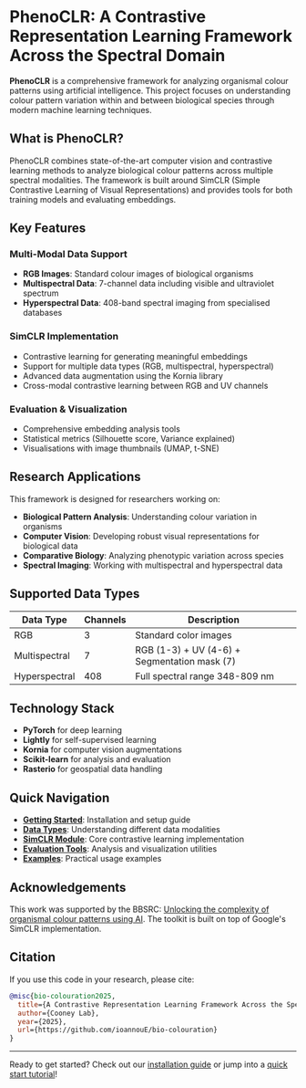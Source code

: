 # PhenoCLR: A Contrastive Representation Learning Framework Across the Spectral Domain

**PhenoCLR** is a comprehensive framework for analyzing organismal colour patterns using artificial intelligence. This project focuses on understanding colour pattern variation within and between biological species through modern machine learning techniques.


## What is PhenoCLR?

PhenoCLR combines state-of-the-art computer vision and contrastive learning methods to analyze biological colour patterns across multiple spectral modalities. The framework is built around SimCLR (Simple Contrastive Learning of Visual Representations) and provides tools for both training models and evaluating embeddings.



## Key Features

### Multi-Modal Data Support
- **RGB Images**: Standard colour images of biological organisms
- **Multispectral Data**: 7-channel data including visible and ultraviolet spectrum
- **Hyperspectral Data**: 408-band spectral imaging from specialised databases


### SimCLR Implementation
- Contrastive learning for generating meaningful embeddings
- Support for multiple data types (RGB, multispectral, hyperspectral)
- Advanced data augmentation using the Kornia library
- Cross-modal contrastive learning between RGB and UV channels

### Evaluation & Visualization
- Comprehensive embedding analysis tools
- Statistical metrics (Silhouette score, Variance explained)
- Visualisations with image thumbnails (UMAP, t-SNE)

## Research Applications

This framework is designed for researchers working on:

- **Biological Pattern Analysis**: Understanding colour variation in organisms
- **Computer Vision**: Developing robust visual representations for biological data
- **Comparative Biology**: Analyzing phenotypic variation across species
- **Spectral Imaging**: Working with multispectral and hyperspectral data

## Supported Data Types

| Data Type | Channels | Description |
|-----------|----------|-------------|
| RGB | 3 | Standard color images |
| Multispectral | 7 | RGB (1-3) + UV (4-6) + Segmentation mask (7) |
| Hyperspectral | 408 | Full spectral range 348-809 nm |

## Technology Stack

- **PyTorch** for deep learning
- **Lightly** for self-supervised learning
- **Kornia** for computer vision augmentations
- **Scikit-learn** for analysis and evaluation
- **Rasterio** for geospatial data handling

## Quick Navigation

- **[Getting Started](getting-started/quickstart.md)**: Installation and setup guide
- **[Data Types](data/rgb.md)**: Understanding different data modalities
- **[SimCLR Module](simclr/introduction.md)**: Core contrastive learning implementation
- **[Evaluation Tools](eval/overview.md)**: Analysis and visualization utilities
- **[Examples](examples/example_rgb.md)**: Practical usage examples


## Acknowledgements

This work was supported by the BBSRC: [Unlocking the complexity of organismal colour patterns using AI](https://gtr.ukri.org/projects?ref=BB%2FY513830%2F1). The toolkit is built on top of Google's SimCLR implementation.

## Citation

If you use this code in your research, please cite:

```bibtex
@misc{bio-colouration2025,
  title={A Contrastive Representation Learning Framework Across the Spectral Domain},
  author={Cooney Lab},
  year={2025},
  url={https://github.com/ioannouE/bio-colouration}
}
```

---

Ready to get started? Check out our [installation guide](getting-started/installation.md) or jump into a [quick start tutorial](getting-started/quickstart.md)!
